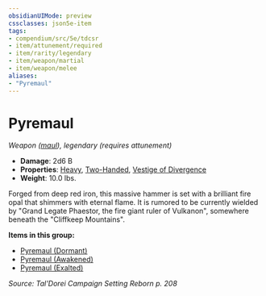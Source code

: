 ```yaml
---
obsidianUIMode: preview
cssclasses: json5e-item
tags:
- compendium/src/5e/tdcsr
- item/attunement/required
- item/rarity/legendary
- item/weapon/martial
- item/weapon/melee
aliases: 
- "Pyremaul"
---
```

# Pyremaul
*Weapon ([maul](2-Mechanics/CLI/items/maul.md)), legendary (requires attunement)*  

- **Damage**: 2d6 B
- **Properties**: [Heavy](2-Mechanics/CLI/rules/item-properties.md#Heavy), [Two-Handed](2-Mechanics/CLI/rules/item-properties.md#Two-Handed), [Vestige of Divergence](2-Mechanics/CLI/rules/item-properties.md#Vestige%20of%20Divergence)
- **Weight**: 10.0 lbs.

Forged from deep red iron, this massive hammer is set with a brilliant fire opal that shimmers with eternal flame. It is rumored to be currently wielded by "Grand Legate Phaestor, the fire giant ruler of Vulkanon", somewhere beneath the "Cliffkeep Mountains".

**Items in this group:**

- [Pyremaul (Dormant)](2-Mechanics/CLI/items/pyremaul-dormant-tdcsr.md)
- [Pyremaul (Awakened)](2-Mechanics/CLI/items/pyremaul-awakened-tdcsr.md)
- [Pyremaul (Exalted)](2-Mechanics/CLI/items/pyremaul-exalted-tdcsr.md)

*Source: Tal'Dorei Campaign Setting Reborn p. 208*